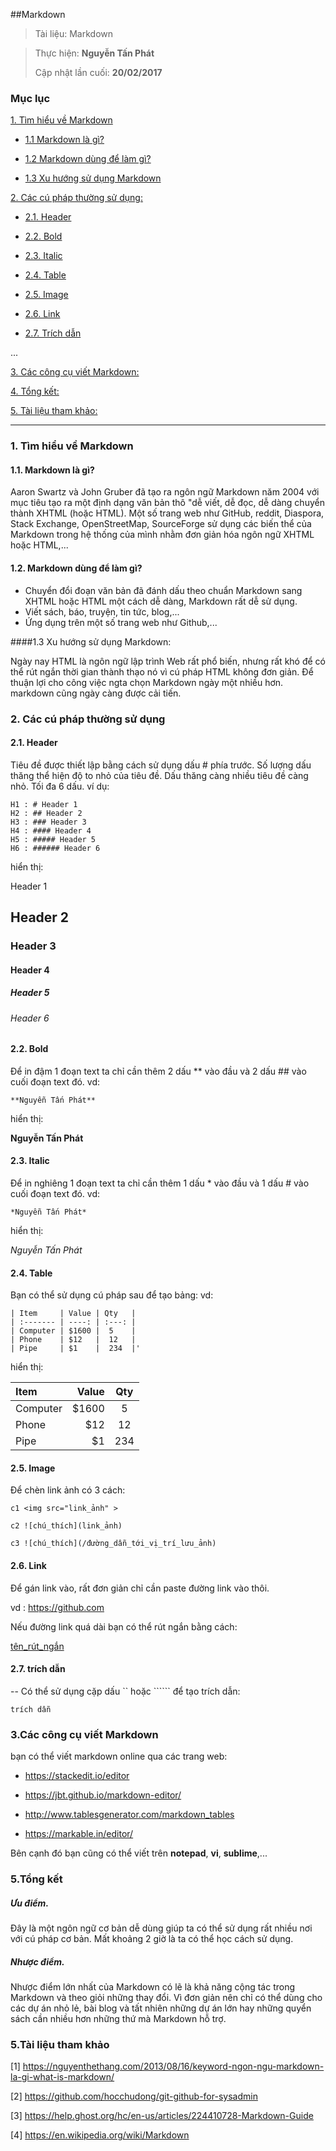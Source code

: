 ##Markdown

> Tài liệu: Markdown

> Thực hiện: **Nguyễn Tấn Phát**
> 
> Cập nhật lần cuối: **20/02/2017**

### Mục lục

[1. Tìm hiểu về Markdown](#timhieu)

- [1.1 Markdown là gì?](#gt)

- [1.2 Markdown dùng để làm gì?](#ud)

- [1.3 Xu hướng sử dụng Markdown](#xuhuong)

[2. Các cú pháp thường sử dụng:](#cuphap)

- [2.1. Header](#Header)

- [2.2. Bold](#Bold)

- [2.3. Italic](#Italic)

- [2.4. Table](#Table)

- [2.5. Image](#Image)

- [2.6. Link](#Link)

- [2.7. Trích dẫn](#td)



...

[3. Các công cụ viết Markdown:](#congcu)

[4. Tổng kết:](#tongket)

[5. Tài liệu tham khảo:](#thamkhao)

---


<a name="timhieu"></a>
### 1. Tìm hiểu về Markdown

<a name="gt"></a>
#### 1.1. Markdown là gì?

Aaron Swartz và John Gruber đã tạo ra ngôn ngữ Markdown năm 2004 với mục tiêu tạo ra 
một định dạng văn bản thô "dễ viết, dễ đọc, dễ dàng chuyển thành XHTML (hoặc HTML).
Một số trang web như GitHub, reddit, Diaspora, Stack Exchange, OpenStreetMap,
SourceForge sử dụng các biến thể của Markdown trong hệ thống của mình nhằm đơn giản
hóa ngôn ngữ XHTML hoặc HTML,...

<a name="ud"></a>
#### 1.2. Markdown dùng để làm gì?

- Chuyển đổi đoạn văn bản đã đánh dấu theo chuẩn Markdown sang XHTML hoặc HTML 
một cách dễ dàng, Markdown rất dễ sử dụng.
- Viết sách, báo, truyện, tin tức, blog,...
- Ứng dụng trên một số trang web như Github,...

<a name="xuhuong"></a>
####1.3 Xu hướng sử dụng Markdown:

Ngày nay HTML là ngôn ngữ lập trình Web rất phổ biến, nhưng rất khó để có thể rút
ngắn thời gian thành thạo nó vì cú pháp HTML không đơn giản. Để thuận lợi cho 
công việc ngta chọn Markdown ngày một nhiều hơn. markdown cũng ngày càng được cải tiến.

<a name="cuphap"></a>
### 2. Các cú pháp thường sử dụng

<a name="Header"></a>
#### 2.1. Header

Tiêu đề được thiết lập bằng cách sử dụng dấu # phía trước. Số lượng dấu 
thăng thể hiện độ to nhỏ của tiêu đề. Dấu thăng càng nhiều tiêu đề càng nhỏ.
Tối đa 6 dấu.
ví dụ:
```
H1 : # Header 1
H2 : ## Header 2
H3 : ### Header 3
H4 : #### Header 4
H5 : ##### Header 5
H6 : ###### Header 6
```
hiển thị:

Header 1
## Header 2
### Header 3
#### Header 4
##### Header 5
###### Header 6

<a name="Bold"></a>
#### 2.2. Bold

Để in đậm 1 đoạn text ta chỉ cần thêm 2 dấu ** vào đầu và 2 dấu ## vào cuối 
đoạn text đó.
vd: 

`**Nguyễn Tấn Phát**`

hiển thị:

**Nguyễn Tấn Phát**

<a name="Italic"></a>
#### 2.3. Italic

Để in nghiêng 1 đoạn text ta chỉ cần thêm 1 dấu * vào đầu và 1 dấu # vào cuối
đoạn text đó.
vd:

`*Nguyễn Tấn Phát*`

hiển thị:

*Nguyễn Tấn Phát*

<a name="Table"></a>
#### 2.4. Table

Bạn có thể sử dụng cú pháp sau để tạo bảng:
vd: 
```
| Item     | Value | Qty   |
| :------- | ----: | :---: |
| Computer | $1600 |  5    |
| Phone    | $12   |  12   |
| Pipe     | $1    |  234  |'
```

hiển thị: 

| Item     | Value | Qty   |
| :------- | ----: | :---: |
| Computer | $1600 |  5    |
| Phone    | $12   |  12   |
| Pipe     | $1    |  234  |

<a name="Image"></a>
#### 2.5. Image

Để chèn link ảnh có 3 cách:
```
c1 <img src="link_ảnh" >

c2 ![chú_thích](link_ảnh)

c3 ![chú_thích](/đường_dẫn_tới_vị_trí_lưu_ảnh)
```
<a name="Link"></a>
#### 2.6. Link

Để gán link vào, rất đơn giản chỉ cần paste đường link vào thôi.

vd : https://github.com

Nếu đường link quá dài bạn có thể rút ngắn bằng cách:

[tên_rút_ngắn](https://github.com)

<a name="td"></a>
#### 2.7. trích dẫn

-- Có thể sử dụng cặp dấu `` hoặc `````` để tạo trích dẫn:



   `trích dẫn `

<a name="congcu"></a>
### 3.Các công cụ viết Markdown

bạn có thể viết markdown online qua các trang web:

- https://stackedit.io/editor


- https://jbt.github.io/markdown-editor/


- http://www.tablesgenerator.com/markdown_tables


- https://markable.in/editor/

Bên cạnh đó bạn cũng có thể viết trên **notepad**, **vi**, **sublime**,...

<a name="tongket"></a>
### 5.Tổng kết

##### Ưu điểm.


Đây là một ngôn ngữ cơ bản dễ dùng giúp ta có thể sử dụng rất nhiều nơi 
với cú pháp cơ bản. Mất khoảng 2 giờ là ta có thể học cách sử dụng.

##### Nhược điểm.


Nhược điểm lớn nhất của Markdown có lẽ là khả năng cộng tác trong Markdown 
và theo giỏi những thay đổi. Vì đơn giản nên chỉ có thể dùng cho các dự án nhỏ lẻ,
bài blog và tất nhiên những dự án lớn hay những quyển sách cần nhiều hơn những thứ
mà Markdown hỗ trợ.

<a name="thamkhao"></a>
### 5.Tài liệu tham khảo

[1] https://nguyenthethang.com/2013/08/16/keyword-ngon-ngu-markdown-la-gi-what-is-markdown/

[2] https://github.com/hocchudong/git-github-for-sysadmin

[3] https://help.ghost.org/hc/en-us/articles/224410728-Markdown-Guide

[4] https://en.wikipedia.org/wiki/Markdown



